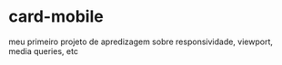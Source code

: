 # card-mobile
meu primeiro projeto de apredizagem sobre responsividade, viewport, media queries, etc
